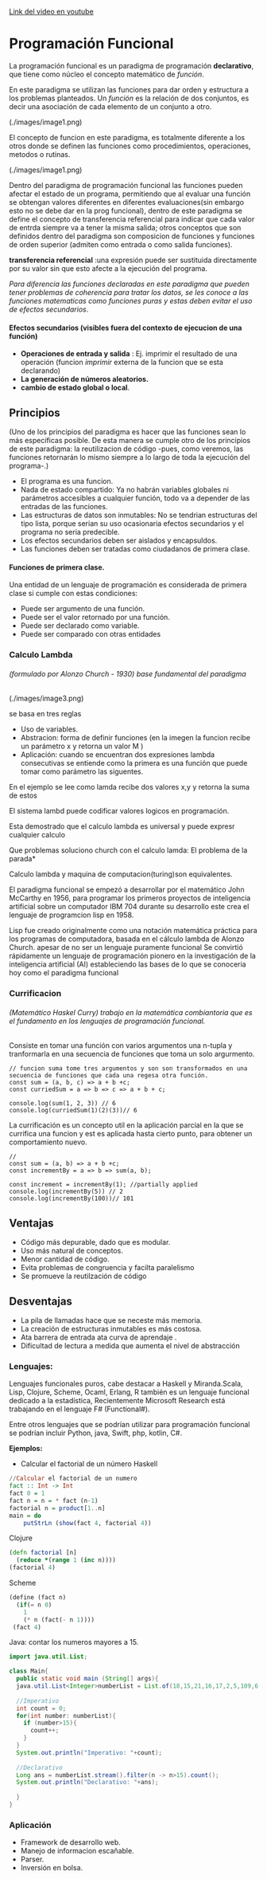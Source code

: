 [Link del video en youtube](https://www.youtube.com/watch?v=_axwVUoq1Yg)

# Programación Funcional

La programación funcional es un paradigma de programación **declarativo**, que tiene como núcleo el concepto matemático de *función*. 

En este paradigma se utilizan las funciones para dar orden y estructura a los problemas planteados. Un *función* es la relación de dos conjuntos, es decir una asociación de cada elemento de un conjunto a otro.

(./images/image1.png)

El concepto de funcion en este paradigma, es totalmente diferente a los otros donde se definen las funciones como procedimientos, operaciones, metodos o rutinas. 

(./images/image1.png)

Dentro del paradigma de programación funcional  las funciones pueden afectar el estado de un programa, permitiendo que al evaluar una función se obtengan valores diferentes en diferentes evaluaciones(sin embargo esto no se debe dar en la prog funcional), dentro de este paradigma se define el concepto de transferencia referencial para indicar que cada valor de entrda siempre va a tener la misma salida; otros conceptos que son definidos dentro del paradigma son composicion de funciones y funciones de orden superior (admiten como entrada o como salida funciones).

**transferencia referencial** :una expresión puede ser sustituida directamente por su valor sin que esto afecte a la ejecución del programa.

*Para diferencia las funciones declaradas en este paradigma que pueden tener problemas de coherencia para tratar los datos, se les conoce a las funciones matematicas como funciones puras y estas deben evitar el uso de efectos secundarios*.

#### Efectos secundarios (visibles fuera del contexto de ejecucion de una función)
* **Operaciones de entrada y salida** : Ej. imprimir el resultado de una operación (funcion *imprimir* externa de la funcion que se esta declarando)
* **La generación de números aleatorios.**
* **cambio de estado global o local**.

## Principios 
(Uno de los principios del paradigma es hacer que las funciones sean lo más específicas posible. De esta manera se cumple otro de los principios de este paradigma: la reutilizacion de código -pues, como veremos, las funciones retornarán lo mismo siempre a lo largo de toda la ejecución del programa-.)

* El programa es una funcion.
* Nada de estado compartido: Ya no habrán variables globales ni parámetros accesibles a cualquier función, todo va a depender de las entradas de las funciones.
* Las estructuras de datos son inmutables: No se tendrian estructuras del tipo lista, porque serian su uso ocasionaria efectos secundarios y el programa no seria predecible.
* Los efectos secundarios deben ser aislados y encapsuldos.
* Las funciones deben ser tratadas como ciudadanos de primera clase.

#### Funciones de primera clase.

Una entidad de un lenguaje de programación es considerada de primera clase si cumple con estas condiciones:
* Puede ser argumento de una función.
* Puede ser el valor retornado por una función.
* Puede ser declarado como variable.
* Puede ser comparado con otras entidades		
    
### Calculo Lambda 
###### (formulado por Alonzo Church - 1930) *base fundamental del paradigma*

(./images/image3.png)

se basa en tres reglas
* Uso de variables.
* Abstracion: forma de definir funciones (en la imegen la funcion recibe un parámetro x  y retorna un valor M )
* Aplicación:  cuando se encuentran dos expresiones lambda consecutivas se entiende como la primera es una función que puede tomar como parámetro las siguentes.

En el ejemplo se lee como lamda recibe dos valores x,y  y retorna la suma de estos 

El sistema lambd puede codificar valores logicos en programación.

Esta demostrado que el calculo lambda es universal y puede expresr cualquier calculo 

Que problemas soluciono church con el calculo lamda: El problema de la parada*
	
Calculo lambda y maquina de computacion(turing)son equivalentes.

El paradigma funcional se empezó a desarrollar por el matemático John McCarthy en 1956, para programar los primeros proyectos de inteligencia artificial sobre un computador IBM 704 durante su desarrollo este crea el lenguaje de programcion lisp en 1958.

Lisp fue creado originalmente como una notación matemática práctica para los programas de computadora, basada en el cálculo lambda de Alonzo Church. apesar de no ser un lenguaje puramente funcional Se convirtió rápidamente un lenguaje de programación pionero en la investigación de la inteligencia artificial (AI) estableciendo las bases de lo que se conoceria hoy como el paradigma funcional

### Currificacion
###### (Matemático Haskel Curry) trabajo en la matemática combiantoria  que es el fundamento en los lenguajes de programación funcional.

Consiste en tomar una función con varios argumentos una n-tupla y tranformarla en una secuencia de funciones que toma un solo argurmento.


``` [language]
// funcion suma tome tres argumentos y son son transformados en una secuencia de funciones que cada una regesa otra función.
const sum = (a, b, c) => a + b +c;
const curriedSum = a => b => c => a + b + c;

console.log(sum(1, 2, 3)) // 6
console.log(curriedSum(1)(2)(3))// 6
```
La currificación es un concepto util en la aplicación parcial en la que se currifica una funcion y est es aplicada hasta cierto punto, para obtener un comportamiento nuevo.
``` [language]
//
const sum = (a, b) => a + b +c;
const incrementBy = a => b => sum(a, b);

const increment = incrementBy(1); //partially applied
console.log(incrementBy(5)) // 2
console.log(incrementBy(100))// 101
```

## Ventajas 
* Código más depurable, dado que es modular.
* Uso más natural de conceptos.
* Menor cantidad de código.
* Evita problemas de congruencia y facilta paralelismo 
* Se promueve la reutilzación de código 

## Desventajas 
* La pila de llamadas hace que se neceste más memoria.
* La creación de estructuras inmutables es más costosa.
* Ata barrera de entrada ata curva de aprendaje .
* Dificultad de lectura a medida que aumenta el nivel de abstracción

### Lenguajes:

Lenguajes funcionales puros, cabe destacar a Haskell y Miranda.Scala, Lisp, Clojure, Scheme, Ocaml, Erlang, R también es un lenguaje funcional dedicado a la estadística, Recientemente Microsoft Research está trabajando en el lenguaje F# (Functional#).

Entre otros lenguajes que se podrían utilizar para programación funcional se podrían incluir Python, java, Swift, php, kotlin, C#.

**Ejemplos:**
* Calcular el factorial de un número 
Haskell
``` Haskell
//Calcular el factorial de un numero 
fact :: Int -> Int
fact 0 = 1
fact n = n = * fact (n-1)
factorial n = product[1..n]
main = do 
    putStrLn (show(fact 4, factorial 4))
```
Clojure
``` Clojure
(defn factorial [n]
  (reduce *(range 1 (inc n))))
(factorial 4)
```
Scheme
``` Scheme
(define (fact n)
  (if(= n 0)
    1
    (* n (fact(- n 1))))
 (fact 4)
```

Java: contar los numeros mayores a 15.

``` Java
import java.util.List;

class Main{
  public static void main (String[] args){
  java.util.List<Integer>numberList = List.of(18,15,21,16,17,2,5,109,6,3,75,16);
  
  //Imperativo
  int count = 0;
  for(int number: numberList){
    if (number>15){
      count++;
    }
  }
  System.out.println("Imperativo: "+count);
  
  //Declarativo
  Long ans = numberList.stream().filter(n -> n>15).count();
  System.out.println("Declarativo: "+ans);
  
  }
}
```

### Aplicación

* Framework de desarrollo web.
* Manejo de informacion escañable.
* Parser.
* Inversión en bolsa.


